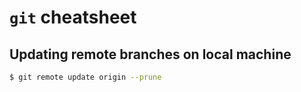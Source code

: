 # `git` cheatsheet

## Updating remote branches on local machine
```Bash
$ git remote update origin --prune
```
